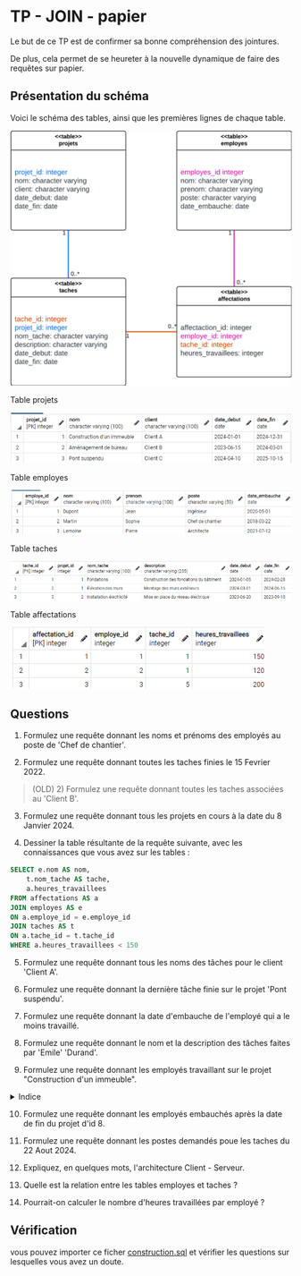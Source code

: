 # TP - JOIN - papier

Le but de ce TP est de confirmer sa bonne compréhension des jointures.

De plus, cela permet de se heureter à la nouvelle dynamique de faire des requêtes sur papier.

## Présentation du schéma

Voici le schéma des tables, ainsi que les premières lignes de chaque table.

![construction_chart](/TP/Ecrit/images/construction_chart.png)

Table projets

![projets](/TP/Ecrit/images/projet.png)

Table employes

![projets](/TP/Ecrit/images/employes.png)

Table taches

![projets](/TP/Ecrit/images/taches.png)

Table affectations

![projets](/TP/Ecrit/images/affectations.png)

## Questions

1) Formulez une requête donnant les noms et prénoms des employés au poste de 'Chef de chantier'.

2) Formulez une requête donnant toutes les taches finies le 15 Fevrier 2022.
>(OLD) 2) Formulez une requête donnant toutes les taches associées au 'Client B'.

3) Formulez une requête donnant tous les projets en cours à la date du 8 Janvier 2024.

4) Dessiner la table résultante de la requête suivante, avec les connaissances que vous avez sur les tables :

```sql
SELECT e.nom AS nom,
    t.nom_tache AS tache,
    a.heures_travaillees
FROM affectations AS a
JOIN employes AS e
ON a.employe_id = e.employe_id
JOIN taches AS t
ON a.tache_id = t.tache_id
WHERE a.heures_travaillees < 150
```

5) Formulez une requête donnant tous les noms des tâches pour le client 'Client A'.

6) Formulez une requête donnant la dernière tâche finie sur le projet 'Pont suspendu'.

7) Formulez une requête donnant la date d'embauche de l'employé qui a le moins travaillé.

8) Formulez une requête donnant le nom et la description des tâches faites par 'Emile' 'Durand'.

9) Formulez une requête donnant les employés travaillant sur le projet "Construction d'un immeuble".

<details>
    <summary> Indice </summary>
    <a href="https://stackoverflow.com/questions/1586560/how-do-i-escape-a-single-quote-in-sql-server">Echapper un apostrophe</a>
</details>

10) Formulez une requête donnant les employés embauchés après la date de fin du projet d'id 8.

11) Formulez une requête donnant les postes demandés poue les taches du 22 Aout 2024. 

12) Expliquez, en quelques mots, l'architecture Client - Serveur.

13) Quelle est la relation entre les tables employes et taches ?

14) Pourrait-on calculer le nombre d'heures travaillées par employé ?

## Vérification

vous pouvez importer ce ficher [construction.sql](/TP/Ecrit/data/construction.sql) et vérifier les questions sur lesquelles vous avez un doute.
